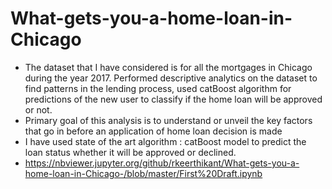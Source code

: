 # What-gets-you-a-home-loan-in-Chicago
* The dataset that I have considered is for all the mortgages in Chicago during the year 2017. Performed descriptive analytics on the dataset to find patterns in the lending process, used catBoost algorithm for predictions of the new user to classify if the home loan will be approved or not.
* Primary goal of this analysis is to understand or unveil the key factors that go in before an application of home loan decision is made
* I have used state of the art algorithm : catBoost model to predict the loan status whether it will be approved or declined. 
* https://nbviewer.jupyter.org/github/rkeerthikant/What-gets-you-a-home-loan-in-Chicago-/blob/master/First%20Draft.ipynb

